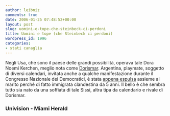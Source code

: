```yaml
---
author: leibniz
comments: true
date: 2006-01-25 07:48:52+00:00
layout: post
slug: uomini-e-tope-che-steinbeck-ci-perdoni
title: Uomini e tope (che Steinbeck ci perdoni)
wordpress_id: 1996
categories:
- stati canaglia
---
```


Negli Usa, che sono il paese delle grandi possibilità, operava tale Dora Noemi Kerchen, meglio nota come [Dorismar](http://www.univision.com/content/content.jhtml?chid=5&schid=1310&secid=1327&cid=162653#x). Argentina, playmate, soggetto di diversi calendari, invitata anche a qualche manifestazione durante il Congresso Nazionale dei Democratici, è stata [appena espulsa](http://www.miami.com/mld/miamiherald/13695978.htm) assieme al marito perché di fatto immigrata clandestina da 5 anni. Il bello è che sembra tutto sia nato da una soffiata di tale Sissi, altra tipa da calendario e rivale di Dorismar.


### Univision - Miami Herald
